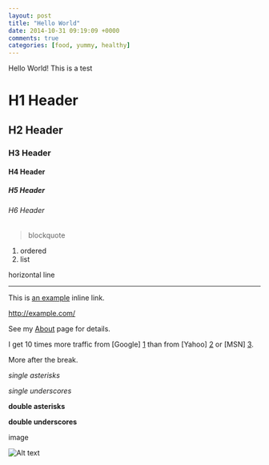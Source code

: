 ```yaml
---
layout: post
title: "Hello World"
date: 2014-10-31 09:19:09 +0000
comments: true
categories: [food, yummy, healthy]
---
```

Hello World! This is a test
# H1 Header
## H2 Header
### H3 Header
#### H4 Header
##### H5 Header
###### H6 Header

> blockquote

1. ordered
2. list

horizontal line

* * *

This is [an example](http://example.com/ "Title") inline link.

<http://example.com/>

See my [About](/about/) page for details.   

I get 10 times more traffic from [Google] [1] than from
[Yahoo] [2] or [MSN] [3].

  [1]: http://google.com/        "Google"
  [2]: http://search.yahoo.com/  "Yahoo Search"
  [3]: http://search.msn.com/    "MSN Search"

  More after the break.
<!--more-->
*single asterisks*

_single underscores_

**double asterisks**

__double underscores__

image

![Alt text](/images/bird_32_gray.png "Optional title")